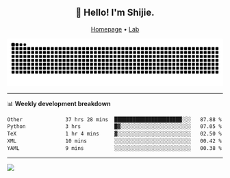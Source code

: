 <h2 align="center">👋 Hello! I'm Shijie.</h2>
<p align="center">
  <a href="https://xu-shi-jie.github.io"> Homepage</a> •
  <a href="https://onodalab.ees.hokudai.ac.jp"> Lab </a>
</p>

![Snake animation](https://github.com/xu-shi-jie/xu-shi-jie/blob/output/github-snake.svg)


-------

📊 **Weekly development breakdown**
<!--START_SECTION:waka-->

```txt
Other              37 hrs 28 mins  ██████████████████████░░░   87.88 %
Python             3 hrs           █▓░░░░░░░░░░░░░░░░░░░░░░░   07.05 %
TeX                1 hr 4 mins     ▓░░░░░░░░░░░░░░░░░░░░░░░░   02.50 %
XML                10 mins         ░░░░░░░░░░░░░░░░░░░░░░░░░   00.42 %
YAML               9 mins          ░░░░░░░░░░░░░░░░░░░░░░░░░   00.38 %
```

<!--END_SECTION:waka-->

-------
![](https://komarev.com/ghpvc/?username=xu-shi-jie&style=flat-square&color=blue) 
